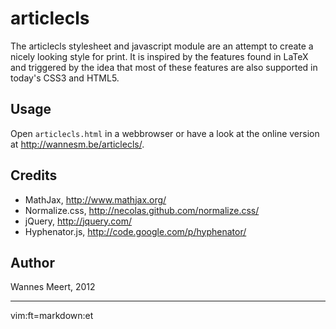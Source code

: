 articlecls
==========

The articlecls stylesheet and javascript module are an attempt to create a nicely looking style for print. It is inspired by the features found in LaTeX and triggered by the idea that most of these features are also supported in today's CSS3 and HTML5.

Usage
-----

Open `articlecls.html` in a webbrowser or have a look at the online version at <a href="http://wannesm.be/articlecls/">http://wannesm.be/articlecls/</a>.

Credits
-------

- MathJax, <http://www.mathjax.org/>
- Normalize.css, <http://necolas.github.com/normalize.css/>
- jQuery, <http://jquery.com/>
- Hyphenator.js, <http://code.google.com/p/hyphenator/>

Author
------

Wannes Meert, 2012


---
vim:ft=markdown:et
